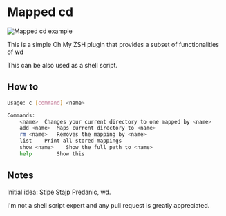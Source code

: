 # Mapped cd

![Mapped cd example](http://ilakovac.com/mapped_cd/example.gif)

This is a simple Oh My ZSH plugin that provides a subset of functionalities of [wd](https://github.com/mfaerevaag/wd)

This can be also used as a shell script.

## How to

```bash
Usage: c [command] <name>

Commands:
	<name>	Changes your current directory to one mapped by <name>
	add <name>	Maps current directory to <name>
	rm <name>	Removes the mapping by <name>
	list	Print all stored mappings
	show <name>    Show the full path to <name>
	help		Show this
```

## Notes

Initial idea: Stipe Stajp Predanic, wd.

I'm not a shell script expert and any pull request is greatly appreciated.
